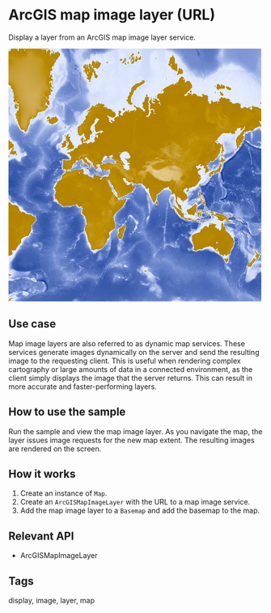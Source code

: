 # ArcGIS map image layer (URL)

Display a layer from an ArcGIS map image layer service.

![](screenshot.png)

## Use case

Map image layers are also referred to as dynamic map services. These services generate images dynamically on the server and send the resulting image to the requesting client. This is useful when rendering complex cartography or large amounts of data in a connected environment, as the client simply displays the image that the server returns. This can result in more accurate and faster-performing layers.

## How to use the sample

Run the sample and view the map image layer. As you navigate the map, the layer issues image requests for the new map extent. The resulting images are rendered on the screen.

## How it works

1. Create an instance of `Map`.
2. Create an `ArcGISMapImageLayer` with the URL to a map image service.
3. Add the map image layer to a `Basemap` and add the basemap to the map.

## Relevant API

* ArcGISMapImageLayer

## Tags

display, image, layer, map
